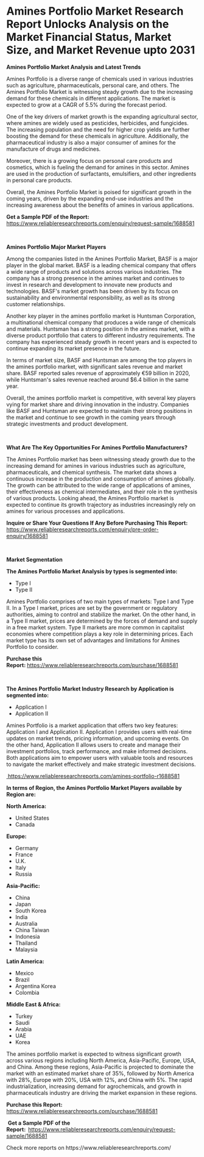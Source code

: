 <p><h1>Amines Portfolio Market Research Report Unlocks Analysis on the Market Financial Status, Market Size, and Market Revenue upto 2031</h1></p><p><strong>Amines Portfolio Market Analysis and Latest Trends</strong></p>
<p><p>Amines Portfolio is a diverse range of chemicals used in various industries such as agriculture, pharmaceuticals, personal care, and others. The Amines Portfolio Market is witnessing steady growth due to the increasing demand for these chemicals in different applications. The market is expected to grow at a CAGR of 5.5% during the forecast period.</p><p>One of the key drivers of market growth is the expanding agricultural sector, where amines are widely used as pesticides, herbicides, and fungicides. The increasing population and the need for higher crop yields are further boosting the demand for these chemicals in agriculture. Additionally, the pharmaceutical industry is also a major consumer of amines for the manufacture of drugs and medicines.</p><p>Moreover, there is a growing focus on personal care products and cosmetics, which is fueling the demand for amines in this sector. Amines are used in the production of surfactants, emulsifiers, and other ingredients in personal care products.</p><p>Overall, the Amines Portfolio Market is poised for significant growth in the coming years, driven by the expanding end-use industries and the increasing awareness about the benefits of amines in various applications.</p></p>
<p><strong>Get a Sample PDF of the Report:&nbsp;</strong> <a href="https://www.reliableresearchreports.com/enquiry/request-sample/1688581">https://www.reliableresearchreports.com/enquiry/request-sample/1688581</a></p>
<p>&nbsp;</p>
<p><strong>Amines Portfolio Major Market Players</strong></p>
<p><p>Among the companies listed in the Amines Portfolio Market, BASF is a major player in the global market. BASF is a leading chemical company that offers a wide range of products and solutions across various industries. The company has a strong presence in the amines market and continues to invest in research and development to innovate new products and technologies. BASF's market growth has been driven by its focus on sustainability and environmental responsibility, as well as its strong customer relationships.</p><p>Another key player in the amines portfolio market is Huntsman Corporation, a multinational chemical company that produces a wide range of chemicals and materials. Huntsman has a strong position in the amines market, with a diverse product portfolio that caters to different industry requirements. The company has experienced steady growth in recent years and is expected to continue expanding its market presence in the future.</p><p>In terms of market size, BASF and Huntsman are among the top players in the amines portfolio market, with significant sales revenue and market share. BASF reported sales revenue of approximately €59 billion in 2020, while Huntsman's sales revenue reached around $6.4 billion in the same year.</p><p>Overall, the amines portfolio market is competitive, with several key players vying for market share and driving innovation in the industry. Companies like BASF and Huntsman are expected to maintain their strong positions in the market and continue to see growth in the coming years through strategic investments and product development.</p></p>
<p>&nbsp;</p>
<p><strong>What Are The Key Opportunities For Amines Portfolio Manufacturers?</strong></p>
<p><p>The Amines Portfolio market has been witnessing steady growth due to the increasing demand for amines in various industries such as agriculture, pharmaceuticals, and chemical synthesis. The market data shows a continuous increase in the production and consumption of amines globally. The growth can be attributed to the wide range of applications of amines, their effectiveness as chemical intermediates, and their role in the synthesis of various products. Looking ahead, the Amines Portfolio market is expected to continue its growth trajectory as industries increasingly rely on amines for various processes and applications.</p></p>
<p><strong>Inquire or Share Your Questions If Any Before Purchasing This Report:</strong> <a href="https://www.reliableresearchreports.com/enquiry/pre-order-enquiry/1688581">https://www.reliableresearchreports.com/enquiry/pre-order-enquiry/1688581</a></p>
<p>&nbsp;</p>
<p><strong>Market Segmentation</strong></p>
<p><strong>The Amines Portfolio Market Analysis by types is segmented into:</strong></p>
<p><ul><li>Type I</li><li>Type II</li></ul></p>
<p><p>Amines Portfolio comprises of two main types of markets: Type I and Type II. In a Type I market, prices are set by the government or regulatory authorities, aiming to control and stabilize the market. On the other hand, in a Type II market, prices are determined by the forces of demand and supply in a free market system. Type II markets are more common in capitalist economies where competition plays a key role in determining prices. Each market type has its own set of advantages and limitations for Amines Portfolio to consider.</p></p>
<p><strong>Purchase this Report:&nbsp;</strong><a href="https://www.reliableresearchreports.com/purchase/1688581">https://www.reliableresearchreports.com/purchase/1688581</a></p>
<p>&nbsp;</p>
<p><strong>The Amines Portfolio Market Industry Research by Application is segmented into:</strong></p>
<p><ul><li>Application I</li><li>Application II</li></ul></p>
<p><p>Amines Portfolio is a market application that offers two key features: Application I and Application II. Application I provides users with real-time updates on market trends, pricing information, and upcoming events. On the other hand, Application II allows users to create and manage their investment portfolios, track performance, and make informed decisions. Both applications aim to empower users with valuable tools and resources to navigate the market effectively and make strategic investment decisions.</p></p>
<p><a href="https://www.reliableresearchreports.com/amines-portfolio-r1688581">&nbsp;https://www.reliableresearchreports.com/amines-portfolio-r1688581</a></p>
<p><strong>In terms of Region, the Amines Portfolio Market Players available by Region are:</strong></p>
<p>
    <p> <strong> North America: </strong>
        <ul>
            <li>United States</li>
            <li>Canada</li>
        </ul>
        </p> 
    <p> <strong> Europe: </strong>
        <ul>
            <li>Germany</li>
            <li>France</li>
            <li>U.K.</li>
            <li>Italy</li>
            <li>Russia</li>
        </ul>
        </p> 
    <p> <strong> Asia-Pacific: </strong>
        <ul>
            <li>China</li>
            <li>Japan</li>
            <li>South Korea</li>
            <li>India</li>
            <li>Australia</li>
            <li>China Taiwan</li>
            <li>Indonesia</li>
            <li>Thailand</li>
            <li>Malaysia</li>
        </ul>
        </p> 
    <p> <strong> Latin America: </strong>
        <ul>
            <li>Mexico</li>
            <li>Brazil</li>
            <li>Argentina Korea</li>
            <li>Colombia</li>
        </ul>
        </p> 
    <p> <strong> Middle East & Africa: </strong>
        <ul>
            <li>Turkey</li>
            <li>Saudi</li>
            <li>Arabia</li>
            <li>UAE</li>
            <li>Korea</li>
        </ul>
    </p>
    </p>
<p><p>The amines portfolio market is expected to witness significant growth across various regions including North America, Asia-Pacific, Europe, USA, and China. Among these regions, Asia-Pacific is projected to dominate the market with an estimated market share of 35%, followed by North America with 28%, Europe with 20%, USA with 12%, and China with 5%. The rapid industrialization, increasing demand for agrochemicals, and growth in pharmaceuticals industry are driving the market expansion in these regions.</p></p>
<p><strong>Purchase this Report: </strong><a href="https://www.reliableresearchreports.com/purchase/1688581">https://www.reliableresearchreports.com/purchase/1688581</a></p>
<p>&nbsp;<strong>Get a Sample PDF of the Report:&nbsp;&nbsp;</strong><a href="https://www.reliableresearchreports.com/enquiry/request-sample/1688581">https://www.reliableresearchreports.com/enquiry/request-sample/1688581</a></p>
<p><strong></strong></p>
<p>Check more reports on https://www.reliableresearchreports.com/</p>